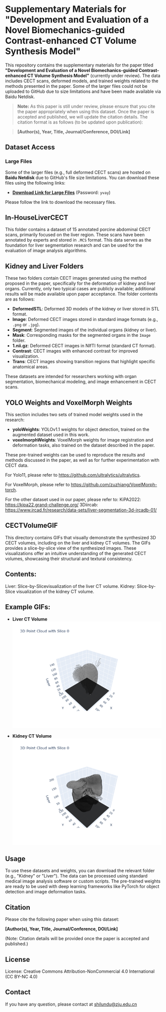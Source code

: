 # Supplementary Materials for "Development and Evaluation of a Novel Biomechanics-guided Contrast-enhanced CT Volume Synthesis Model"

This repository contains the supplementary materials for the paper titled **"Development and Evaluation of a Novel Biomechanics-guided Contrast-enhanced CT Volume Synthesis Model"** (currently under review). The data includes CECT scans, deformed models, and trained weights related to the methods presented in the paper. Some of the larger files could not be uploaded to GitHub due to size limitations and have been made available via Baidu Netdisk.

> **Note:** As this paper is still under review, please ensure that you cite the paper appropriately when using this dataset. Once the paper is accepted and published, we will update the citation details. The citation format is as follows (to be updated upon publication):

> **[Author(s), Year, Title, Journal/Conference, DOI/Link]**

## Dataset Access

### Large Files
Some of the larger files (e.g., full deformed CECT scans) are hosted on **Baidu Netdisk** due to GitHub's file size limitations. You can download these files using the following links:

- **[Download Link for Large Files](https://pan.baidu.com/s/1CO_TV-GiTIlsWyorvfab9g)** (Password: `yvay`)

Please follow the link to download the necessary files.

## In-HouseLiverCECT
This folder contains a dataset of 15 annotated porcine abdominal CECT scans, primarily focused on the liver region. These scans have been annotated by experts and stored in `.MCS` format. This data serves as the foundation for liver segmentation research and can be used for the evaluation of image analysis algorithms.

## Kidney and Liver Folders
These two folders contain CECT images generated using the method proposed in the paper, specifically for the deformation of kidney and liver organs. Currently, only two typical cases are publicly available; additional results will be made available upon paper acceptance. The folder contents are as follows:

- **DeformedSTL**: Deformed 3D models of the kidney or liver stored in STL format.
- **Image**: Deformed CECT images stored in standard image formats (e.g., `.png` or `.jpg`).
- **Segment**: Segmented images of the individual organs (kidney or liver).
- **Mask**: Corresponding masks for the segmented organs in the `Image` folder.
- **1.nii.gz**: Deformed CECT images in NIfTI format (standard CT format).
- **Contrast**: CECT images with enhanced contrast for improved visualization.
- **Trans**: CECT images showing transition regions that highlight specific anatomical areas.

These datasets are intended for researchers working with organ segmentation, biomechanical modeling, and image enhancement in CECT scans.

## YOLO Weights and VoxelMorph Weights
This section includes two sets of trained model weights used in the research:

- **yoloWeights**: YOLOv1.1 weights for object detection, trained on the augmented dataset used in this work.
- **voxelmorphWeights**: VoxelMorph weights for image registration and deformation tasks, also trained on the dataset described in the paper.

These pre-trained weights can be used to reproduce the results and methods discussed in the paper, as well as for further experimentation with CECT data.

For Yolo11, please refer to https://github.com/ultralytics/ultralytics.


For VoxelMorph, please refer to https://github.com/zuzhiang/VoxelMorph-torch.


For the other dataset used in our paper, please refer to:
KiPA2022: https://kipa22.grand-challenge.org/
3Diircab: https://www.ircad.fr/research/data-sets/liver-segmentation-3d-ircadb-01/

## CECTVolumeGIF
This directory contains GIFs that visually demonstrate the synthesized 3D CECT volumes, including on the liver and kidney CT volumes. The GIFs provides a slice-by-slice view of the synthesized images. These visualizations offer an intuitive understanding of the generated CECT volumes, showcasing their structural and textural consistency.

## Contents:
Liver: Slice-by-Slicevisualization of the liver CT volume.
Kidney: Slice-by-Slice visualization of the kidney CT volume.

## Example GIFs:
- **Liver CT Volume**  
  ![Liver CT Volume](CECTVolumeGIF/Liver/1_1.gif)

- **Kidney CT Volume**  
  ![Kidney CT Volume](CECTVolumeGIF/Kidney/1_1.gif)



## Usage
To use these datasets and weights, you can download the relevant folder (e.g., "Kidney" or "Liver"). The data can be processed using standard medical image analysis software or custom scripts. The pre-trained weights are ready to be used with deep learning frameworks like PyTorch for object detection and image deformation tasks.

## Citation
Please cite the following paper when using this dataset:

**[Author(s), Year, Title, Journal/Conference, DOI/Link]**

(Note: Citation details will be provided once the paper is accepted and published.)

## License
License: Creative Commons Attribution-NonCommercial 4.0 International (CC BY-NC 4.0)

## Contact
If you have any question, please contact at shilundu@zju.edu.cn
